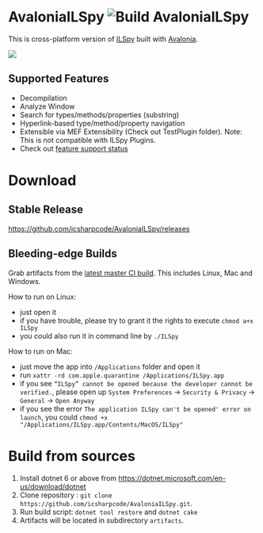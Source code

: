 # AvaloniaILSpy ![Build AvaloniaILSpy](https://github.com/icsharpcode/AvaloniaILSpy/workflows/Build%20AvaloniaILSpy/badge.svg?branch=master)

This is cross-platform version of [ILSpy](https://github.com/icsharpcode/ILSpy) built with [Avalonia](https://github.com/AvaloniaUI/Avalonia).

![](https://github.com/icsharpcode/AvaloniaILSpy/raw/master/preview.png)

Supported Features 
-------
 * Decompilation
 * Analyze Window
 * Search for types/methods/properties (substring)
 * Hyperlink-based type/method/property navigation
 * Extensible via MEF Extensibility (Check out TestPlugin folder). Note: This is not compatible with ILSpy Plugins.
 * Check out [feature support status](https://github.com/icsharpcode/AvaloniaILSpy/issues/1)

# Download

## Stable Release

https://github.com/icsharpcode/AvaloniaILSpy/releases

## Bleeding-edge Builds
Grab artifacts from the [latest master CI build](https://github.com/icsharpcode/AvaloniaILSpy/actions?query=workflow%3A%22Build+AvaloniaILSpy%22+branch%3Amaster+is%3Asuccess).
This includes Linux, Mac and Windows.

How to run on Linux: 
- just open it
- if you have trouble, please try to grant it the rights to execute `chmod a+x ILSpy`
- you could also run it in command line by `./ILSpy`

How to run on Mac:
- just move the app into `/Applications` folder and open it
- run `xattr -rd com.apple.quarantine /Applications/ILSpy.app`
- if you see `“ILSpy” cannot be opened because the developer cannot be verified.`, please open up `System Preferences` -> `Security & Privacy` -> `General` -> `Open Anyway` 
- if you see the error `The application ILSpy can't be opened' error on launch`, you could `chmod +x "/Applications/ILSpy.app/Contents/MacOS/ILSpy"`

# Build from sources

1. Install dotnet 6 or above from https://dotnet.microsoft.com/en-us/download/dotnet
2. Clone repository : `git clone https://github.com/icsharpcode/AvaloniaILSpy.git`.
3. Run build script: `dotnet tool restore` and `dotnet cake`
4. Artifacts will be located in subdirectory `artifacts`.
